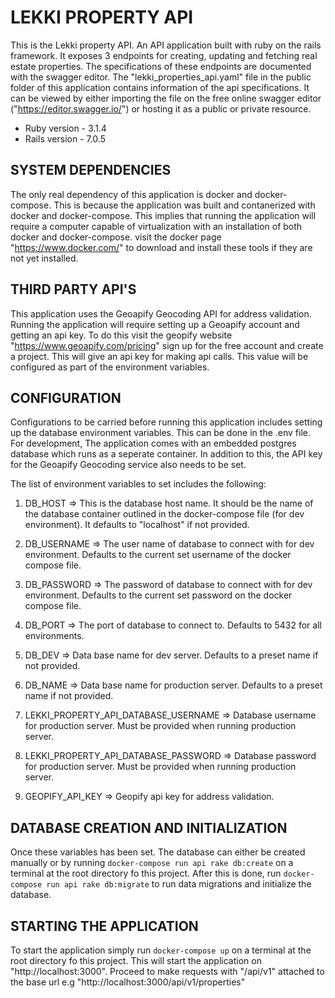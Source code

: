# LEKKI PROPERTY API

This is the Lekki property API. An API application built with ruby on the rails framework. It exposes 3 endpoints for creating, updating and fetching real estate properties. The specifications of these endpoints are documented with the swagger editor. The "lekki_properties_api.yaml" file in the public folder of this application contains information of the api specifications. It can be viewed by either importing the file on the free online swagger editor ("https://editor.swagger.io/") or hosting it as a public or private resource.


* Ruby version - 3.1.4
* Rails version - 7.0.5

## SYSTEM DEPENDENCIES

The only real dependency of this application is docker and docker-compose. This is because the application was built and contanerized with docker and docker-compose.  This implies that running the application will require a computer capable of virtualization with an installation of both docker and docker-compose. visit the docker page "https://www.docker.com/" to download and install these tools if they are not yet installed.   

## THIRD PARTY API'S

This application uses the Geoapify Geocoding API for address validation. Running the application will require setting up a Geoapify account and getting an api key. To do this visit the geopify website "https://www.geoapify.com/pricing" sign up for the free account and create a project. This will give an api key for making api calls. This value will be configured as part of the environment variables.

## CONFIGURATION

Configurations to be carried before running this application includes setting up the database environment variables. This can be done in the .env file. For development, The application comes with an embedded postgres database which runs as a seperate container. In addition to this, the API key for the Geoapify Geocoding service also needs to be set.

The list of environment variables to set includes the following:

1. DB_HOST => This is the database host name. It should be the name of the database container outlined in the docker-compose file (for dev environment). It defaults to "localhost" if not provided.

2. DB_USERNAME => The user name of database to connect with for dev environment. Defaults to the current set username of the docker compose file.

3. DB_PASSWORD => The password of database to connect with for dev environment. Defaults to the current set password on the docker compose file.

4. DB_PORT => The port of database to connect to. Defaults to 5432 for all environments.

5. DB_DEV => Data base name for dev server. Defaults to a preset name if not provided.

6. DB_NAME => Data base name for production server. Defaults to a preset name if not provided.

7. LEKKI_PROPERTY_API_DATABASE_USERNAME => Database username for production server. Must be provided when running production server.

8. LEKKI_PROPERTY_API_DATABASE_PASSWORD => Database password for production server. Must be provided when running production server.

9. GEOPIFY_API_KEY => Geopify api key for address validation.


## DATABASE CREATION AND INITIALIZATION

Once these variables has been set. The database can either be created manually or by running ```docker-compose run api rake db:create``` on a terminal at the root directory fo this project. After this is done, run ```docker-compose run api rake db:migrate``` to run data migrations and initialize the database.


## STARTING THE APPLICATION

To start the application simply run ```docker-compose up``` on a terminal at the root directory fo this project. This will start the application on "http://localhost:3000".
Proceed to make requests with "/api/v1" attached to the base url e.g "http://localhost:3000/api/v1/properties"